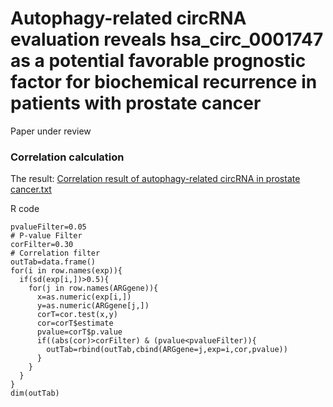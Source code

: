 # Autophagy-related circRNA evaluation reveals hsa_circ_0001747 as a potential favorable prognostic factor for biochemical recurrence in patients with prostate cancer

Paper under review

### Correlation  calculation 

The result:
[Correlation result of autophagy-related circRNA in prostate cancer.txt](https://github.com/mywanuo/Pca-autophagy-related-circRNA/blob/main/Correlation%20result%20of%20autophagy-related%20circRNA%20in%20prostate%20cancer.txt)

R code

```
pvalueFilter=0.05 
# P-value Filter
corFilter=0.30 
# Correlation filter
outTab=data.frame()
for(i in row.names(exp)){
  if(sd(exp[i,])>0.5){ 
    for(j in row.names(ARGgene)){
      x=as.numeric(exp[i,])
      y=as.numeric(ARGgene[j,])
      corT=cor.test(x,y)
      cor=corT$estimate
      pvalue=corT$p.value
      if((abs(cor)>corFilter) & (pvalue<pvalueFilter)){
        outTab=rbind(outTab,cbind(ARGgene=j,exp=i,cor,pvalue))
      }
    }
  }
}
dim(outTab)
```

